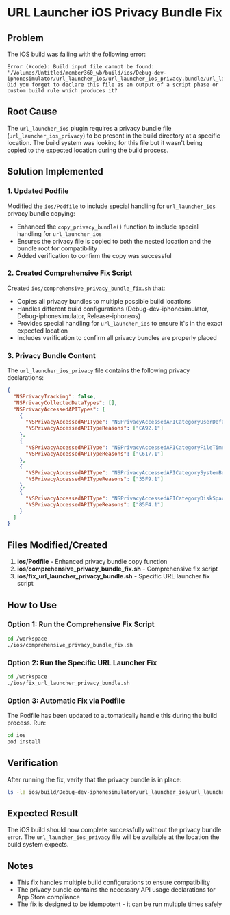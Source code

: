 # URL Launcher iOS Privacy Bundle Fix

## Problem
The iOS build was failing with the following error:
```
Error (Xcode): Build input file cannot be found: '/Volumes/Untitled/member360_wb/build/ios/Debug-dev-iphonesimulator/url_launcher_ios/url_launcher_ios_privacy.bundle/url_launcher_ios_privacy'. Did you forget to declare this file as an output of a script phase or custom build rule which produces it?
```

## Root Cause
The `url_launcher_ios` plugin requires a privacy bundle file (`url_launcher_ios_privacy`) to be present in the build directory at a specific location. The build system was looking for this file but it wasn't being copied to the expected location during the build process.

## Solution Implemented

### 1. Updated Podfile
Modified the `ios/Podfile` to include special handling for `url_launcher_ios` privacy bundle copying:

- Enhanced the `copy_privacy_bundle()` function to include special handling for `url_launcher_ios`
- Ensures the privacy file is copied to both the nested location and the bundle root for compatibility
- Added verification to confirm the copy was successful

### 2. Created Comprehensive Fix Script
Created `ios/comprehensive_privacy_bundle_fix.sh` that:

- Copies all privacy bundles to multiple possible build locations
- Handles different build configurations (Debug-dev-iphonesimulator, Debug-iphonesimulator, Release-iphoneos)
- Provides special handling for `url_launcher_ios` to ensure it's in the exact expected location
- Includes verification to confirm all privacy bundles are properly placed

### 3. Privacy Bundle Content
The `url_launcher_ios_privacy` file contains the following privacy declarations:
```json
{
  "NSPrivacyTracking": false,
  "NSPrivacyCollectedDataTypes": [],
  "NSPrivacyAccessedAPITypes": [
    {
      "NSPrivacyAccessedAPIType": "NSPrivacyAccessedAPICategoryUserDefaults",
      "NSPrivacyAccessedAPITypeReasons": ["CA92.1"]
    },
    {
      "NSPrivacyAccessedAPIType": "NSPrivacyAccessedAPICategoryFileTimestamp",
      "NSPrivacyAccessedAPITypeReasons": ["C617.1"]
    },
    {
      "NSPrivacyAccessedAPIType": "NSPrivacyAccessedAPICategorySystemBootTime",
      "NSPrivacyAccessedAPITypeReasons": ["35F9.1"]
    },
    {
      "NSPrivacyAccessedAPIType": "NSPrivacyAccessedAPICategoryDiskSpace",
      "NSPrivacyAccessedAPITypeReasons": ["85F4.1"]
    }
  ]
}
```

## Files Modified/Created

1. **ios/Podfile** - Enhanced privacy bundle copy function
2. **ios/comprehensive_privacy_bundle_fix.sh** - Comprehensive fix script
3. **ios/fix_url_launcher_privacy_bundle.sh** - Specific URL launcher fix script

## How to Use

### Option 1: Run the Comprehensive Fix Script
```bash
cd /workspace
./ios/comprehensive_privacy_bundle_fix.sh
```

### Option 2: Run the Specific URL Launcher Fix
```bash
cd /workspace
./ios/fix_url_launcher_privacy_bundle.sh
```

### Option 3: Automatic Fix via Podfile
The Podfile has been updated to automatically handle this during the build process. Run:
```bash
cd ios
pod install
```

## Verification
After running the fix, verify that the privacy bundle is in place:
```bash
ls -la ios/build/Debug-dev-iphonesimulator/url_launcher_ios/url_launcher_ios_privacy.bundle/url_launcher_ios_privacy
```

## Expected Result
The iOS build should now complete successfully without the privacy bundle error. The `url_launcher_ios_privacy` file will be available at the location the build system expects.

## Notes
- This fix handles multiple build configurations to ensure compatibility
- The privacy bundle contains the necessary API usage declarations for App Store compliance
- The fix is designed to be idempotent - it can be run multiple times safely